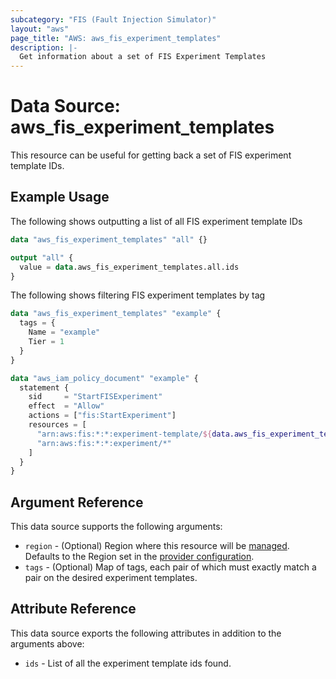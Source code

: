 ```yaml
---
subcategory: "FIS (Fault Injection Simulator)"
layout: "aws"
page_title: "AWS: aws_fis_experiment_templates"
description: |-
  Get information about a set of FIS Experiment Templates
---
```


# Data Source: aws_fis_experiment_templates

This resource can be useful for getting back a set of FIS experiment template IDs.

## Example Usage

The following shows outputting a list of all FIS experiment template IDs

```terraform
data "aws_fis_experiment_templates" "all" {}

output "all" {
  value = data.aws_fis_experiment_templates.all.ids
}
```

The following shows filtering FIS experiment templates by tag

```terraform
data "aws_fis_experiment_templates" "example" {
  tags = {
    Name = "example"
    Tier = 1
  }
}

data "aws_iam_policy_document" "example" {
  statement {
    sid     = "StartFISExperiment"
    effect  = "Allow"
    actions = ["fis:StartExperiment"]
    resources = [
      "arn:aws:fis:*:*:experiment-template/${data.aws_fis_experiment_templates.example.ids[0]}",
      "arn:aws:fis:*:*:experiment/*"
    ]
  }
}
```

## Argument Reference

This data source supports the following arguments:

* `region` - (Optional) Region where this resource will be [managed](https://docs.aws.amazon.com/general/latest/gr/rande.html#regional-endpoints). Defaults to the Region set in the [provider configuration](https://registry.terraform.io/providers/hashicorp/aws/latest/docs#aws-configuration-reference).
* `tags` - (Optional) Map of tags, each pair of which must exactly match
  a pair on the desired experiment templates.

## Attribute Reference

This data source exports the following attributes in addition to the arguments above:

* `ids` - List of all the experiment template ids found.
